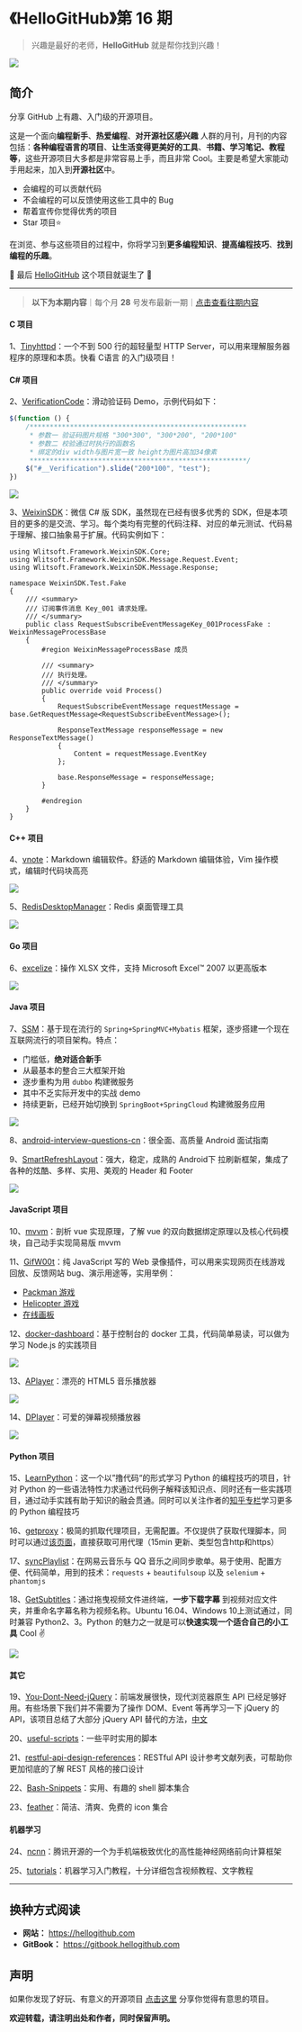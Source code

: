 # 《HelloGitHub》第 16 期
>兴趣是最好的老师，**HelloGitHub** 就是帮你找到兴趣！

![](https://raw.githubusercontent.com/521xueweihan/img/master/hellogithub/01/img/hello-github.jpg)

## 简介
分享 GitHub 上有趣、入门级的开源项目。

这是一个面向**编程新手**、**热爱编程**、**对开源社区感兴趣** 人群的月刊，月刊的内容包括：**各种编程语言的项目**、**让生活变得更美好的工具**、**书籍、学习笔记、教程等**，这些开源项目大多都是非常容易上手，而且非常 Cool。主要是希望大家能动手用起来，加入到**开源社区**中。
- 会编程的可以贡献代码
- 不会编程的可以反馈使用这些工具中的 Bug
- 帮着宣传你觉得优秀的项目
- Star 项目⭐️

在浏览、参与这些项目的过程中，你将学习到**更多编程知识**、**提高编程技巧**、**找到编程的乐趣**。

🎉 最后 [HelloGitHub](https://hellogithub.com) 这个项目就诞生了 🎉

---
> **以下为本期内容**｜每个月 **28** 号发布最新一期｜[点击查看往期内容](https://github.com/521xueweihan/HelloGitHub#内容)

#### C 项目
1、[Tinyhttpd](https://github.com/EZLippi/Tinyhttpd)：一个不到 500 行的超轻量型 HTTP Server，可以用来理解服务器程序的原理和本质。快看 C语言 的入门级项目！

#### C# 项目
2、[VerificationCode](https://github.com/eatage/VerificationCode)：滑动验证码 Demo，示例代码如下：
```javascript
$(function () {
	/******************************************************
	 * 参数一 验证码图片规格 "300*300", "300*200", "200*100"
	 * 参数二 校验通过时执行的函数名
	 * 绑定的div width与图片宽一致 height为图片高加34像素
	 ******************************************************/
	$("#__Verification").slide("200*100", "test");
})
```

![](https://raw.githubusercontent.com/521xueweihan/img/master/hellogithub/16/img/VerificationCode.gif)

3、[WeixinSDK](https://github.com/Wlitsoft/WeixinSDK)：微信 C# 版 SDK，虽然现在已经有很多优秀的 SDK，但是本项目的更多的是交流、学习。每个类均有完整的代码注释、对应的单元测试、代码易于理解、接口抽象易于扩展。代码实例如下：

```
using Wlitsoft.Framework.WeixinSDK.Core;
using Wlitsoft.Framework.WeixinSDK.Message.Request.Event;
using Wlitsoft.Framework.WeixinSDK.Message.Response;

namespace WeixinSDK.Test.Fake
{
    /// <summary>
    /// 订阅事件消息 Key_001 请求处理。
    /// </summary>
    public class RequestSubscribeEventMessageKey_001ProcessFake : WeixinMessageProcessBase
    {
        #region WeixinMessageProcessBase 成员

        /// <summary>
        /// 执行处理。
        /// </summary>
        public override void Process()
        {
            RequestSubscribeEventMessage requestMessage = base.GetRequestMessage<RequestSubscribeEventMessage>();

            ResponseTextMessage responseMessage = new ResponseTextMessage()
            {
                Content = requestMessage.EventKey
            };

            base.ResponseMessage = responseMessage;
        }

        #endregion
    }
}
```

#### C++ 项目
4、[vnote](https://github.com/tamlok/vnote)：Markdown 编辑软件。舒适的 Markdown 编辑体验，Vim 操作模式，编辑时代码块高亮

![](https://raw.githubusercontent.com/521xueweihan/img/master/hellogithub/16/img/vnote-min.png)

5、[RedisDesktopManager](https://github.com/uglide/RedisDesktopManager)：Redis 桌面管理工具

![](https://raw.githubusercontent.com/521xueweihan/img/master/hellogithub/16/img/RedisDesktopManager-min.png)

#### Go 项目
6、[excelize](https://github.com/360EntSecGroup-Skylar/excelize)：操作 XLSX 文件，支持 Microsoft Excel™ 2007 以更高版本

![](https://raw.githubusercontent.com/521xueweihan/img/master/hellogithub/16/img/excelize-min.png)

#### Java 项目
7、[SSM](https://github.com/crossoverJie/SSM)：基于现在流行的 `Spring+SpringMVC+Mybatis` 框架，逐步搭建一个现在互联网流行的项目架构。特点：
- 门槛低，**绝对适合新手**
- 从最基本的整合三大框架开始
- 逐步重构为用 `dubbo` 构建微服务
- 其中不乏实际开发中的实战 demo
- 持续更新，已经开始切换到 `SpringBoot+SpringCloud` 构建微服务应用

![](https://raw.githubusercontent.com/521xueweihan/img/master/hellogithub/16/img/SSM-min.jpeg)

8、[android-interview-questions-cn](https://github.com/stormzhang/android-interview-questions-cn)：很全面、高质量 Android 面试指南

9、[SmartRefreshLayout](https://github.com/scwang90/SmartRefreshLayout)：强大，稳定，成熟的 Android下 拉刷新框架，集成了各种的炫酷、多样、实用、美观的 Header 和 Footer

![](https://raw.githubusercontent.com/521xueweihan/img/master/hellogithub/16/img/SmartRefreshLayout.gif)

#### JavaScript 项目
10、[mvvm](https://github.com/DMQ/mvvm)：剖析 vue 实现原理，了解 vue 的双向数据绑定原理以及核心代码模块，自己动手实现简易版 mvvm

11、[GifW00t](https://github.com/yaronn/GifW00t)：纯 JavaScript 写的 Web 录像插件，可以用来实现网页在线游戏回放、反馈网站 bug、演示用途等，实用举例：
- [Packman 游戏](http://s3-us-west-2.amazonaws.com/anigif100/pacman/index.html)
- [Helicopter 游戏](http://s3-us-west-2.amazonaws.com/anigif100/examples/helicopter/index.html)
- [在线画板](http://s3-us-west-2.amazonaws.com/anigif100/examples/paint/paint.html)

12、[docker-dashboard](https://github.com/pipiliang/docker-dashboard)：基于控制台的 docker 工具，代码简单易读，可以做为学习 Node.js 的实践项目

![](https://raw.githubusercontent.com/521xueweihan/img/master/hellogithub/16/img/docker-dashboard-min.png)

13、[APlayer](https://github.com/DIYgod/APlayer)：漂亮的 HTML5 音乐播放器

![](https://raw.githubusercontent.com/521xueweihan/img/master/hellogithub/16/img/APlayer-min.png)

14、[DPlayer](https://github.com/DIYgod/DPlayer)：可爱的弹幕视频播放器

![](https://raw.githubusercontent.com/521xueweihan/img/master/hellogithub/16/img/DPlayer-min.jpeg)

#### Python 项目
15、[LearnPython](https://github.com/xianhu/LearnPython)：这一个以”撸代码“的形式学习 Python 的编程技巧的项目，针对 Python 的一些语法特性力求通过代码例子解释该知识点、同时还有一些实践项目，通过动手实践有助于知识的融会贯通。同时可以关注作者的[知乎专栏](https://zhuanlan.zhihu.com/pythoner)学习更多的 Python 编程技巧

16、[getproxy](https://github.com/fate0/getproxy)：极简的抓取代理项目，无需配置。不仅提供了获取代理脚本，同时可以通过[该页面](https://github.com/fate0/proxylist/blob/master/proxy.list)，直接获取可用代理（15min 更新、类型包含http和https）

17、[syncPlaylist](https://github.com/Denon/syncPlaylist)：在网易云音乐与 QQ 音乐之间同步歌单。易于使用、配置方便、代码简单，用到的技术：`requests` + `beautifulsoup` 以及 `selenium` + `phantomjs`

18、[GetSubtitles](https://github.com/gyh1621/GetSubtitles)：通过拖曳视频文件进终端，**一步下载字幕** 到视频对应文件夹，并重命名字幕名称为视频名称。Ubuntu 16.04、Windows 10上测试通过，同时兼容 Python2、3。Python 的魅力之一就是可以**快速实现一个适合自己的小工具** Cool ✌️

![](https://raw.githubusercontent.com/521xueweihan/img/master/hellogithub/16/img/GetSubtitles.gif)

#### 其它
19、[You-Dont-Need-jQuery](https://github.com/oneuijs/You-Dont-Need-jQuery)：前端发展很快，现代浏览器原生 API 已经足够好用。有些场景下我们并不需要为了操作 DOM、Event 等再学习一下 jQuery 的 API，该项目总结了大部分 jQuery API 替代的方法，[中文](https://github.com/oneuijs/You-Dont-Need-jQuery/blob/master/README.zh-CN.md)

20、[useful-scripts](https://github.com/oldratlee/useful-scripts)：一些平时实用的脚本

21、[restful-api-design-references](https://github.com/aisuhua/restful-api-design-references)：RESTful API 设计参考文献列表，可帮助你更加彻底的了解 REST 风格的接口设计

22、[Bash-Snippets](https://github.com/alexanderepstein/Bash-Snippets)：实用、有趣的 shell 脚本集合

23、[feather](https://github.com/colebemis/feather)：简洁、清爽、免费的 icon 集合

#### 机器学习
24、[ncnn](https://github.com/Tencent/ncnn)：腾讯开源的一个为手机端极致优化的高性能神经网络前向计算框架

25、[tutorials](https://github.com/MorvanZhou/tutorials)：机器学习入门教程，十分详细包含视频教程、文字教程



---

## 换种方式阅读
- **网站：** https://hellogithub.com
- **GitBook：** https://gitbook.hellogithub.com

## 声明
如果你发现了好玩、有意义的开源项目 [点击这里](https://github.com/521xueweihan/HelloGitHub/issues/new) 分享你觉得有意思的项目。

**欢迎转载，请注明出处和作者，同时保留声明。**

